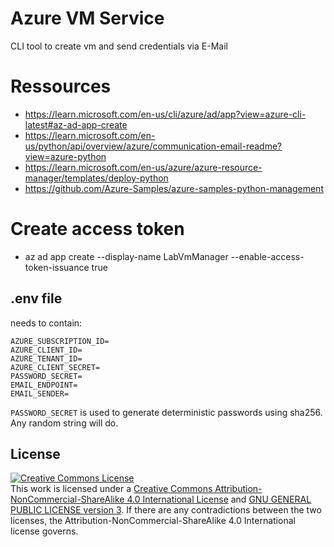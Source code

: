 # Azure VM Service

CLI tool to create vm and send credentials via E-Mail

# Ressources

 - https://learn.microsoft.com/en-us/cli/azure/ad/app?view=azure-cli-latest#az-ad-app-create
 - https://learn.microsoft.com/en-us/python/api/overview/azure/communication-email-readme?view=azure-python
 - https://learn.microsoft.com/en-us/azure/azure-resource-manager/templates/deploy-python
 - https://github.com/Azure-Samples/azure-samples-python-management

# Create access token
 - az ad app create --display-name LabVmManager --enable-access-token-issuance true

## .env file
needs to contain:
```shell
AZURE_SUBSCRIPTION_ID=
AZURE_CLIENT_ID=
AZURE_TENANT_ID=
AZURE_CLIENT_SECRET=
PASSWORD_SECRET=
EMAIL_ENDPOINT=
EMAIL_SENDER=
```

`PASSWORD_SECRET` is used to generate deterministic passwords using sha256. Any random string will do. 

## License
<a rel="license" href="http://creativecommons.org/licenses/by-nc-sa/4.0/"><img alt="Creative Commons License" style="border-width:0" src="https://i.creativecommons.org/l/by-nc-sa/4.0/88x31.png" /></a><br />This work is licensed under a <a rel="license" href="http://creativecommons.org/licenses/by-nc-sa/4.0/">Creative Commons Attribution-NonCommercial-ShareAlike 4.0 International License</a> and [GNU GENERAL PUBLIC LICENSE version 3](https://www.gnu.org/licenses/gpl-3.0.en.html). If there are any contradictions between the two licenses, the Attribution-NonCommercial-ShareAlike 4.0 International license governs. 